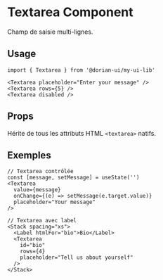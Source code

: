 # Textarea Component

Champ de saisie multi-lignes.

## Usage

```tsx
import { Textarea } from '@dorian-ui/my-ui-lib'

<Textarea placeholder="Enter your message" />
<Textarea rows={5} />
<Textarea disabled />
```

## Props

Hérite de tous les attributs HTML `<textarea>` natifs.

## Exemples

```tsx
// Textarea contrôlée
const [message, setMessage] = useState('')
<Textarea 
  value={message}
  onChange={(e) => setMessage(e.target.value)}
  placeholder="Your message"
/>

// Textarea avec label
<Stack spacing="xs">
  <Label htmlFor="bio">Bio</Label>
  <Textarea 
    id="bio" 
    rows={4}
    placeholder="Tell us about yourself"
  />
</Stack>
```
